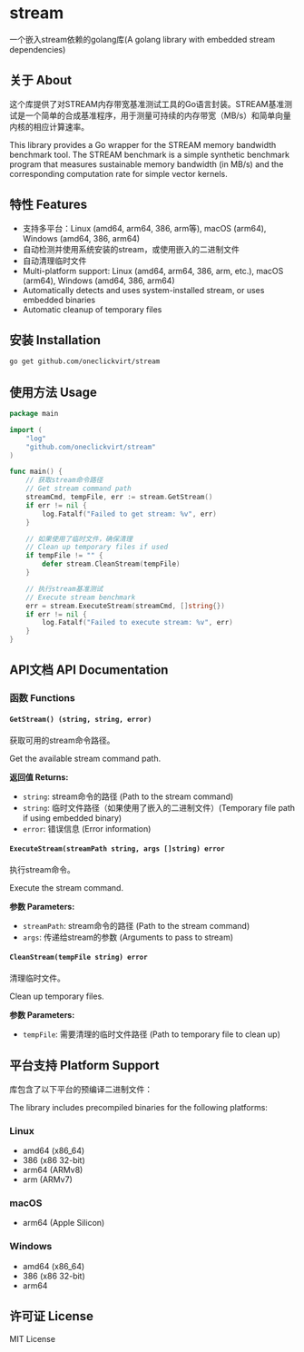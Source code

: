 # stream

一个嵌入stream依赖的golang库(A golang library with embedded stream dependencies)

## 关于 About

这个库提供了对STREAM内存带宽基准测试工具的Go语言封装。STREAM基准测试是一个简单的合成基准程序，用于测量可持续的内存带宽（MB/s）和简单向量内核的相应计算速率。

This library provides a Go wrapper for the STREAM memory bandwidth benchmark tool. The STREAM benchmark is a simple synthetic benchmark program that measures sustainable memory bandwidth (in MB/s) and the corresponding computation rate for simple vector kernels.

## 特性 Features

- 支持多平台：Linux (amd64, arm64, 386, arm等), macOS (arm64), Windows (amd64, 386, arm64)
- 自动检测并使用系统安装的stream，或使用嵌入的二进制文件
- 自动清理临时文件
- Multi-platform support: Linux (amd64, arm64, 386, arm, etc.), macOS (arm64), Windows (amd64, 386, arm64)
- Automatically detects and uses system-installed stream, or uses embedded binaries
- Automatic cleanup of temporary files

## 安装 Installation

```bash
go get github.com/oneclickvirt/stream
```

## 使用方法 Usage

```go
package main

import (
    "log"
    "github.com/oneclickvirt/stream"
)

func main() {
    // 获取stream命令路径
    // Get stream command path
    streamCmd, tempFile, err := stream.GetStream()
    if err != nil {
        log.Fatalf("Failed to get stream: %v", err)
    }

    // 如果使用了临时文件，确保清理
    // Clean up temporary files if used
    if tempFile != "" {
        defer stream.CleanStream(tempFile)
    }

    // 执行stream基准测试
    // Execute stream benchmark
    err = stream.ExecuteStream(streamCmd, []string{})
    if err != nil {
        log.Fatalf("Failed to execute stream: %v", err)
    }
}
```

## API文档 API Documentation

### 函数 Functions

#### `GetStream() (string, string, error)`

获取可用的stream命令路径。

Get the available stream command path.

**返回值 Returns:**
- `string`: stream命令的路径 (Path to the stream command)
- `string`: 临时文件路径（如果使用了嵌入的二进制文件）(Temporary file path if using embedded binary)
- `error`: 错误信息 (Error information)

#### `ExecuteStream(streamPath string, args []string) error`

执行stream命令。

Execute the stream command.

**参数 Parameters:**
- `streamPath`: stream命令的路径 (Path to the stream command)
- `args`: 传递给stream的参数 (Arguments to pass to stream)

#### `CleanStream(tempFile string) error`

清理临时文件。

Clean up temporary files.

**参数 Parameters:**
- `tempFile`: 需要清理的临时文件路径 (Path to temporary file to clean up)

## 平台支持 Platform Support

库包含了以下平台的预编译二进制文件：

The library includes precompiled binaries for the following platforms:

### Linux
- amd64 (x86_64)
- 386 (x86 32-bit) 
- arm64 (ARMv8)
- arm (ARMv7)

### macOS
- arm64 (Apple Silicon)

### Windows
- amd64 (x86_64)
- 386 (x86 32-bit)
- arm64

## 许可证 License

MIT License 
